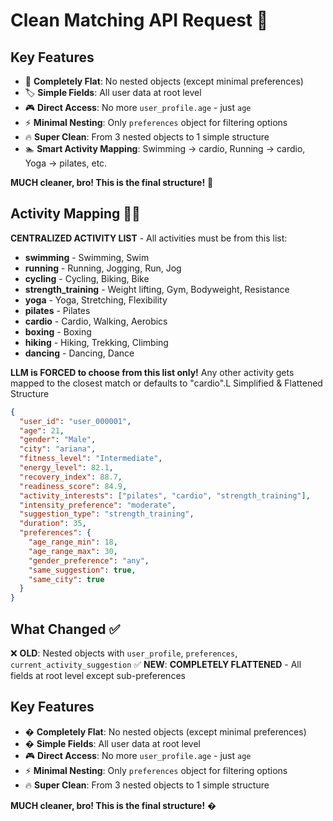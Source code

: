 # Clean Matching API Request 🎯
## Key Features

- 🎯 **Completely Flat**: No nested objects (except minimal preferences)
- 🏷️ **Simple Fields**: All user data at root level
- 🎮 **Direct Access**: No more `user_profile.age` - just `age`
- ⚡ **Minimal Nesting**: Only `preferences` object for filtering options
- 🔥 **Super Clean**: From 3 nested objects to 1 simple structure
- 🏊 **Smart Activity Mapping**: Swimming → cardio, Running → cardio, Yoga → pilates, etc.

**MUCH cleaner, bro! This is the final structure!** 🚀

## Activity Mapping 🏃‍♂️

**CENTRALIZED ACTIVITY LIST** - All activities must be from this list:
- **swimming** - Swimming, Swim
- **running** - Running, Jogging, Run, Jog  
- **cycling** - Cycling, Biking, Bike
- **strength_training** - Weight lifting, Gym, Bodyweight, Resistance
- **yoga** - Yoga, Stretching, Flexibility
- **pilates** - Pilates
- **cardio** - Cardio, Walking, Aerobics
- **boxing** - Boxing
- **hiking** - Hiking, Trekking, Climbing
- **dancing** - Dancing, Dance

**LLM is FORCED to choose from this list only!** Any other activity gets mapped to the closest match or defaults to "cardio".L Simplified & Flattened Structure

```json
{
  "user_id": "user_000001",
  "age": 21,
  "gender": "Male",
  "city": "ariana",
  "fitness_level": "Intermediate",
  "energy_level": 82.1,
  "recovery_index": 88.7,
  "readiness_score": 84.9,
  "activity_interests": ["pilates", "cardio", "strength_training"],
  "intensity_preference": "moderate",
  "suggestion_type": "strength_training",
  "duration": 35,
  "preferences": {
    "age_range_min": 18,
    "age_range_max": 30,
    "gender_preference": "any",
    "same_suggestion": true,
    "same_city": true
  }
}
```

## What Changed ✅

❌ **OLD**: Nested objects with `user_profile`, `preferences`, `current_activity_suggestion`
✅ **NEW**: **COMPLETELY FLATTENED** - All fields at root level except sub-preferences

## Key Features

- � **Completely Flat**: No nested objects (except minimal preferences)
- �️ **Simple Fields**: All user data at root level
- 🎮 **Direct Access**: No more `user_profile.age` - just `age`
- ⚡ **Minimal Nesting**: Only `preferences` object for filtering options
- 🔥 **Super Clean**: From 3 nested objects to 1 simple structure

**MUCH cleaner, bro! This is the final structure!** �